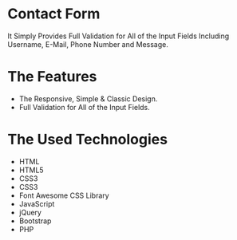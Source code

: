 # Contact Form
It Simply Provides Full Validation for All of the Input Fields Including Username, E-Mail, Phone Number and Message.

# The Features
* The Responsive, Simple & Classic Design.
* Full Validation for All of the Input Fields.

# The Used Technologies
* HTML
* HTML5
* CSS3
* CSS3
* Font Awesome CSS Library
* JavaScript
* jQuery
* Bootstrap
* PHP
